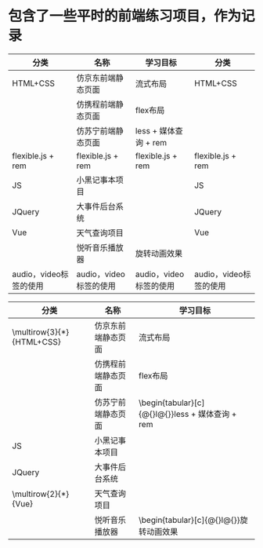 包含了一些平时的前端练习项目，作为记录
================================

| 分类                 | 名称                 | 学习目标           | 分类                 |
| ---------------------- | ---------------------- | ---------------------- | ---------------------- |
| HTML+CSS               | 仿京东前端静态页面 | 流式布局           | HTML+CSS               |
|                        | 仿携程前端静态页面 | flex布局             |                        |
|                        | 仿苏宁前端静态页面 | less + 媒体查询 + rem |                        |
| flexible.js + rem      | flexible.js + rem      | flexible.js + rem      | flexible.js + rem      |
| JS                     | 小黑记事本项目  |                        | JS                     |
| JQuery                 | 大事件后台系统  |                        | JQuery                 |
| Vue                    | 天气查询项目     |                        | Vue                    |
|                        | 悦听音乐播放器  | 旋转动画效果     |                        |
| audio，video标签的使用 | audio，video标签的使用 | audio，video标签的使用 | audio，video标签的使用 |

| 分类                        | 名称        | 学习目标                                         |
|---------------------------|-----------|----------------------------------------------|
| \multirow{3}{*}{HTML+CSS} | 仿京东前端静态页面 | 流式布局                                         |
|                           | 仿携程前端静态页面 | flex布局                                       |
|                           | 仿苏宁前端静态页面 | \begin{tabular}[c]{@{}l@{}}less + 媒体查询 + rem |
| JS                        | 小黑记事本项目   |                                              |
| JQuery                    | 大事件后台系统   |                                              |
| \multirow{2}{*}{Vue}      | 天气查询项目    |                                              |
|                           | 悦听音乐播放器   | \begin{tabular}[c]{@{}l@{}}旋转动画效果            |

